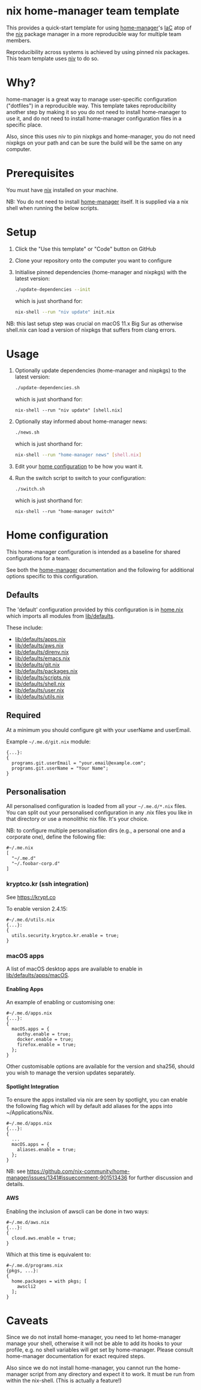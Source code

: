 # nix home-manager team template

This provides a quick-start template for using
[home-manager](https://github.com/rycee/home-manager)'s
[IaC](https://en.wikipedia.org/wiki/Infrastructure_as_code "wikipedia: Infrastructure as Code")
atop of the [nix](https://nixos.org) package manager
in a more reproducible way for multiple team members.

Reproducibility across systems is achieved by using pinned nix packages. This team template uses [niv](https://github.com/nmattia/niv) to do so.


# Why?

home-manager is a great way to manage user-specific configuration
("dotfiles") in a reproducible way. This template takes
reproducibility another step by making it so you do not need to
install home-manager to use it, and do not need to install
home-manager configuration files in a specific place.

Also, since this uses niv to pin nixpkgs and home-manager, you do not
need nixpkgs on your path and can be sure the build will be the same
on any computer.

# Prerequisites

You must have [nix](https://nixos.org) installed on your machine.

NB: You do not need to install [home-manager](https://github.com/rycee/home-manager) itself. It is supplied via a nix shell when running the below scripts.

# Setup

1. Click the "Use this template" or "Code" button on GitHub
1. Clone your repository onto the computer you want to configure
1. Initialise pinned dependencies (home-manager and nixpkgs) with the latest version:

   ```sh
   ./update-dependencies --init
   ```

   which is just shorthand for:

   ```sh
   nix-shell --run "niv update" init.nix
   ```

NB: this last setup step was crucial on macOS 11.x Big Sur as otherwise shell.nix
can load a version of nixpkgs that suffers from clang errors.

# Usage

1. Optionally update dependencies (home-manager and nixpkgs) to the latest version:

   ```sh
   ./update-dependencies.sh
   ```

   which is just shorthand for:

   ```
   nix-shell --run "niv update" [shell.nix]
   ```
2. Optionally stay informed about home-manager news:

   ```sh
   ./news.sh
   ```

   which is just shorthand for:

   ```sh
   nix-shell --run "home-manager news" [shell.nix]
   ```

3. Edit your [home configuration](#home-configuration) to be how you want it.
4. Run the switch script to switch to your configuration:

    ```sh
    ./switch.sh
    ```

    which is just shorthand for:

    ```
    nix-shell --run "home-manager switch"
    ```

# Home configuration

This home-manager configuration is intended as a baseline for shared configurations for a team.

See both the [home-manager](https://github.com/rycee/home-manager) documentation and the following for additional options specific to this configuration.

## Defaults ##

The 'default' configuration provided by this configuration is in [home.nix](home.nix)
which imports all modules from [lib/defaults](lib/defaults).

These include:
- [lib/defaults/apps.nix](lib/defaults/apps.nix)
- [lib/defaults/aws.nix](lib/defaults/aws.nix)
- [lib/defaults/direnv.nix](lib/defaults/direnv.nix)
- [lib/defaults/emacs.nix](lib/defaults/emacs.nix)
- [lib/defaults/git.nix](lib/defaults/git.nix)
- [lib/defaults/packages.nix](lib/defaults/packages.nix)
- [lib/defaults/scripts.nix](lib/defaults/scripts.nix)
- [lib/defaults/shell.nix](lib/defaults/shell.nix)
- [lib/defaults/user.nix](lib/defaults/user.nix)
- [lib/defaults/utils.nix](lib/defaults/utils.nix)

## Required ##

At a minimum you should configure git with your userName and userEmail.

Example `~/.me.d/git.nix` module:

    {...}:
    {
      programs.git.userEmail = "your.email@example.com";
      programs.git.userName = "Your Name";
    }

## Personalisation ##

All personalised configuration is loaded from all your `~/.me.d/*.nix` files. You can
split out your personalised configuration in any .nix files you like in that directory or use a monolithic nix file. It's your choice.

NB: to configure multiple personalisation dirs (e.g., a personal one and a corporate one), define the following file:

    #~/.me.nix
    [
      "~/.me.d"
      "~/.foobar-corp.d"
    ]

### kryptco.kr (ssh integration) ###

See https://krypt.co

To enable version 2.4.15:

    #~/.me.d/utils.nix
    {...}:
    {
      utils.security.kryptco.kr.enable = true;
    }

### macOS apps ###

A list of macOS desktop apps are available to enable in [lib/defaults/apps/macOS](lib/defaults/apps/macOS).

#### Enabling Apps ####

An example of enabling or customising one:

    #~/.me.d/apps.nix
    {...}:
    {
      macOS.apps = {
        authy.enable = true;
        docker.enable = true;
        firefox.enable = true;
      };
    }

Other customisable options are available for the version and sha256, should you wish to manage the version updates separately.

#### Spotlight Integration ####

To ensure the apps installed via nix are seen by spotlight, you can enable the following flag which will by default add aliases for the apps into ~/Applications/Nix.

    #~/.me.d/apps.nix
    {...}:
    {
      ...
      macOS.apps = {
        aliases.enable = true;
      };
    }

NB: see https://github.com/nix-community/home-manager/issues/1341#issuecomment-901513436 for further discussion and details.

#### AWS ####

Enabling the inclusion of awscli can be done in two ways:

    #~/.me.d/aws.nix
    {...}:
    {
      cloud.aws.enable = true;
    }

Which at this time is equivalent to:

    #~/.me.d/programs.nix
    {pkgs, ...}:
    {
      home.packages = with pkgs; [
        awscli2
      ];
    }

# Caveats

Since we do not install home-manager, you need to let home-manager
manage your shell, otherwise it will not be able to add its hooks to
your profile, e.g. no shell variables will get set by home-manager.
Please consult home-manager documentation for exact required steps.

Also since we do not install home-manager, you cannot run the
home-manager script from any directory and expect it to work. It must
be run from within the nix-shell. (This is actually a feature!)
